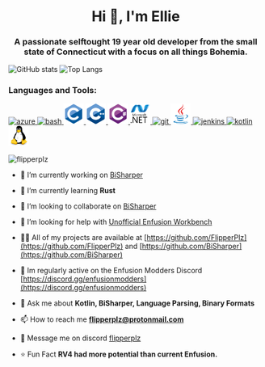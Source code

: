 <h1 align="center">Hi 👋, I'm Ellie</h1>
<h3 align="center">A passionate selftought 19 year old developer from the small state of Connecticut with a focus on all things Bohemia.</h3>

![GitHub stats](https://github-readme-stats.vercel.app/api?username=flipperplz&count_private=true&show_icons=true&theme=transparent)
![Top Langs](https://github-readme-stats.vercel.app/api/top-langs/?username=flipperplz&layout=compact&theme=transparent)

<h3 align="left">Languages and Tools:</h3>
<p align="left"> <a href="https://azure.microsoft.com/en-in/" target="_blank" rel="noreferrer"> <img src="https://www.vectorlogo.zone/logos/microsoft_azure/microsoft_azure-icon.svg" alt="azure" width="40" height="40"/> </a> <a href="https://www.gnu.org/software/bash/" target="_blank" rel="noreferrer"> <img src="https://www.vectorlogo.zone/logos/gnu_bash/gnu_bash-icon.svg" alt="bash" width="40" height="40"/> </a> <a href="https://www.cprogramming.com/" target="_blank" rel="noreferrer"> <img src="https://raw.githubusercontent.com/devicons/devicon/master/icons/c/c-original.svg" alt="c" width="40" height="40"/> </a> <a href="https://www.w3schools.com/cpp/" target="_blank" rel="noreferrer"> <img src="https://raw.githubusercontent.com/devicons/devicon/master/icons/cplusplus/cplusplus-original.svg" alt="cplusplus" width="40" height="40"/> </a> <a href="https://www.w3schools.com/cs/" target="_blank" rel="noreferrer"> <img src="https://raw.githubusercontent.com/devicons/devicon/master/icons/csharp/csharp-original.svg" alt="csharp" width="40" height="40"/> </a> <a href="https://dotnet.microsoft.com/" target="_blank" rel="noreferrer"> <img src="https://raw.githubusercontent.com/devicons/devicon/master/icons/dot-net/dot-net-original-wordmark.svg" alt="dotnet" width="40" height="40"/> </a> <a href="https://git-scm.com/" target="_blank" rel="noreferrer"> <img src="https://www.vectorlogo.zone/logos/git-scm/git-scm-icon.svg" alt="git" width="40" height="40"/> </a> <a href="https://www.java.com" target="_blank" rel="noreferrer"> <img src="https://raw.githubusercontent.com/devicons/devicon/master/icons/java/java-original.svg" alt="java" width="40" height="40"/> </a> <a href="https://www.jenkins.io" target="_blank" rel="noreferrer"> <img src="https://www.vectorlogo.zone/logos/jenkins/jenkins-icon.svg" alt="jenkins" width="40" height="40"/> </a> <a href="https://kotlinlang.org" target="_blank" rel="noreferrer"> <img src="https://www.vectorlogo.zone/logos/kotlinlang/kotlinlang-icon.svg" alt="kotlin" width="40" height="40"/> </a> <a href="https://www.linux.org/" target="_blank" rel="noreferrer"> <img src="https://raw.githubusercontent.com/devicons/devicon/master/icons/linux/linux-original.svg" alt="linux" width="40" height="40"/> </a> </p>

<p><img align="center" src="https://github-readme-streak-stats.herokuapp.com/?user=flipperplz&" alt="flipperplz" /></p>

- 🔭 I’m currently working on [BiSharper](https://github.com/BiSharper)

- 🌱 I’m currently learning **Rust**

- 👯 I’m looking to collaborate on [BiSharper](https://github.com/BiSharper)

- 🤝 I’m looking for help with [Unofficial Enfusion Workbench](https://github.com/FlipperPlz/Enfusion-Workbench)

- 👨‍💻 All of my projects are available at [https://github.com/FlipperPlz](https://github.com/FlipperPlz) and [https://github.com/BiSharper](https://github.com/BiSharper)

- 📝 Im regularly active on the Enfusion Modders Discord [https://discord.gg/enfusionmodders](https://discord.gg/enfusionmodders)

- 💬 Ask me about **Kotlin, BiSharper, Language Parsing, Binary Formats**

- 📫 How to reach me **flipperplz@protonmail.com**

- 📝 Message me on discord [flipperplz](flipperplz)

- ⭐ Fun Fact **RV4 had more potential than current Enfusion.**


